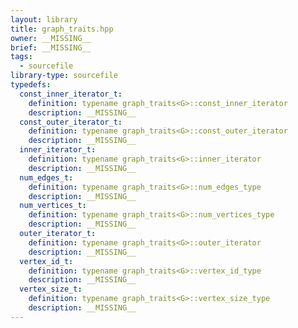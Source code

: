 ```yaml
---
layout: library
title: graph_traits.hpp
owner: __MISSING__
brief: __MISSING__
tags:
  - sourcefile
library-type: sourcefile
typedefs:
  const_inner_iterator_t:
    definition: typename graph_traits<G>::const_inner_iterator
    description: __MISSING__
  const_outer_iterator_t:
    definition: typename graph_traits<G>::const_outer_iterator
    description: __MISSING__
  inner_iterator_t:
    definition: typename graph_traits<G>::inner_iterator
    description: __MISSING__
  num_edges_t:
    definition: typename graph_traits<G>::num_edges_type
    description: __MISSING__
  num_vertices_t:
    definition: typename graph_traits<G>::num_vertices_type
    description: __MISSING__
  outer_iterator_t:
    definition: typename graph_traits<G>::outer_iterator
    description: __MISSING__
  vertex_id_t:
    definition: typename graph_traits<G>::vertex_id_type
    description: __MISSING__
  vertex_size_t:
    definition: typename graph_traits<G>::vertex_size_type
    description: __MISSING__
---
```


```{index}  graph_traits.hpp
```

